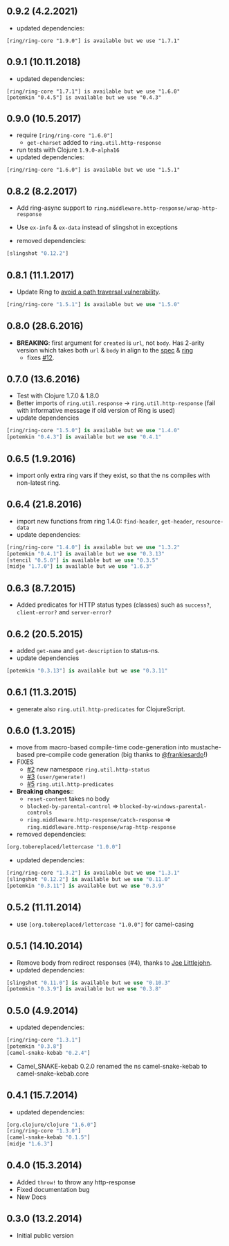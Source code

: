 ## 0.9.2 (4.2.2021)

- updated dependencies:

```
[ring/ring-core "1.9.0"] is available but we use "1.7.1"
```

## 0.9.1 (10.11.2018)

- updated dependencies:

```
[ring/ring-core "1.7.1"] is available but we use "1.6.0"
[potemkin "0.4.5"] is available but we use "0.4.3"
```

## 0.9.0 (10.5.2017)

- require `[ring/ring-core "1.6.0"]`
  - `get-charset` added to `ring.util.http-response`
- run tests with Clojure `1.9.0-alpha16`
- updated dependencies:

```
[ring/ring-core "1.6.0"] is available but we use "1.5.1"
```

## 0.8.2 (8.2.2017)

- Add ring-async support to `ring.middleware.http-response/wrap-http-response`
- Use `ex-info` & `ex-data` instead of slingshot in exceptions

- removed dependencies:

```clj
[slingshot "0.12.2"]
```

## 0.8.1 (11.1.2017)

- Update Ring to [avoid a path traversal vulnerability](https://groups.google.com/forum/#!topic/clojure/YDrKBV26rnA).

```clj
[ring/ring-core "1.5.1"] is available but we use "1.5.0"
```

## 0.8.0 (28.6.2016)

- **BREAKING**: first argument for `created` is `url`, not `body`. Has 2-arity version which takes both `url` & `body` in align to the [spec](http://www.w3.org/Protocols/rfc2616/rfc2616-sec10.html) & [ring](https://github.com/ring-clojure/ring/blob/master/ring-core/src/ring/util/response.clj#L37)
   - fixes [#12](https://github.com/metosin/ring-http-response/issues/12).

## 0.7.0 (13.6.2016)

- Test with Clojure 1.7.0 & 1.8.0
- Better imports of `ring.util.response` -> `ring.util.http-response` (fail with informative message if old version of Ring is used)
- update dependencies

```clj
[ring/ring-core "1.5.0"] is available but we use "1.4.0"
[potemkin "0.4.3"] is available but we use "0.4.1"
```

## 0.6.5 (1.9.2016)

- import only extra ring vars if they exist, so that the ns compiles with non-latest ring.

## 0.6.4 (21.8.2016)

- import new functions from ring 1.4.0: `find-header`, `get-header`, `resource-data`
- update dependencies:

```clojure
[ring/ring-core "1.4.0"] is available but we use "1.3.2"
[potemkin "0.4.1"] is available but we use "0.3.13"
[stencil "0.5.0"] is available but we use "0.3.5"
[midje "1.7.0"] is available but we use "1.6.3"
```

## 0.6.3 (8.7.2015)

- Added predicates for HTTP status types (classes) such as `success?`, `client-error?` and `server-error?`

## 0.6.2 (20.5.2015)

- added `get-name` and `get-description` to status-ns.
- update dependencies

```clojure
[potemkin "0.3.13"] is available but we use "0.3.11"
```

## 0.6.1 (11.3.2015)

- generate also `ring.util.http-predicates` for ClojureScript.

## 0.6.0 (1.3.2015)

- move from macro-based compile-time code-generation into mustache-based pre-compile code generation
  (big thanks to [@frankiesardo](https://github.com/frankiesardo)!)
- FIXES
  - [#2](https://github.com/metosin/ring-http-response/issues/2) new namespace `ring.util.http-status`
  - [#3](https://github.com/metosin/ring-http-response/issues/3) `(user/generate!)`
  - [#5](https://github.com/metosin/ring-http-response/issues/5) `ring.util.http-predicates`
- **Breaking changes:**:
  - `reset-content` takes no body
  - `blocked-by-parental-control` => `blocked-by-windows-parental-controls`
  - `ring.middleware.http-response/catch-response` => `ring.middleware.http-response/wrap-http-response`
- removed dependencies:
```clojure
[org.tobereplaced/lettercase "1.0.0"]
```
- updated dependencies:
```clojure
[ring/ring-core "1.3.2"] is available but we use "1.3.1"
[slingshot "0.12.2"] is available but we use "0.11.0"
[potemkin "0.3.11"] is available but we use "0.3.9"
```

## 0.5.2 (11.11.2014)

- use `[org.tobereplaced/lettercase "1.0.0"]` for camel-casing

## 0.5.1 (14.10.2014)

- Remove body from redirect responses (#4), thanks to [Joe Littlejohn](https://github.com/joelittlejohn).
- updated dependencies:

```clojure
[slingshot "0.11.0"] is available but we use "0.10.3"
[potemkin "0.3.9"] is available but we use "0.3.8"
```

## 0.5.0 (4.9.2014)

- updated dependencies:

```clojure
[ring/ring-core "1.3.1"]
[potemkin "0.3.8"]
[camel-snake-kebab "0.2.4"]
```
- Camel\_SNAKE-kebab 0.2.0 renamed the ns camel-snake-kebab to camel-snake-kebab.core

## 0.4.1 (15.7.2014)

- updated dependencies:

```clojure
[org.clojure/clojure "1.6.0"]
[ring/ring-core "1.3.0"]
[camel-snake-kebab "0.1.5"]
[midje "1.6.3"]
```

## 0.4.0 (15.3.2014)

- Added `throw!` to throw any http-response
- Fixed documentation bug
- New Docs

## 0.3.0 (13.2.2014)

- Initial public version

